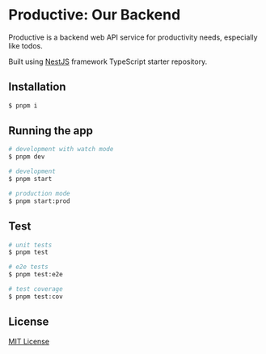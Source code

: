 # Productive: Our Backend

Productive is a backend web API service for productivity needs, especially like todos.

Built using [NestJS](https://github.com/nestjs/nest) framework TypeScript starter repository.

## Installation

```sh
$ pnpm i
```

## Running the app

```sh
# development with watch mode
$ pnpm dev

# development
$ pnpm start

# production mode
$ pnpm start:prod
```

## Test

```sh
# unit tests
$ pnpm test

# e2e tests
$ pnpm test:e2e

# test coverage
$ pnpm test:cov
```

## License

[MIT License](LICENSE)

